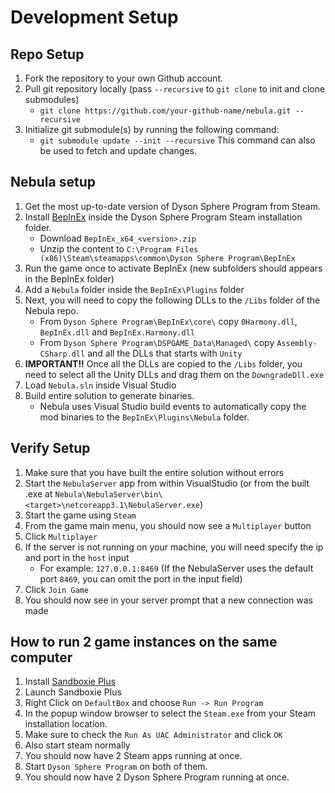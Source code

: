 # Development Setup

## Repo Setup
1. Fork the repository to your own Github account.
2. Pull git repository locally (pass `--recursive` to `git clone` to init and clone submodules)
   - `git clone https://github.com/your-github-name/nebula.git --recursive`
3. Initialize git submodule(s) by running the following command:
   - `git submodule update --init --recursive` This command can also be used to fetch and update changes.

## Nebula setup
1. Get the most up-to-date version of Dyson Sphere Program from Steam.
2. Install [BepInEx](https://github.com/BepInEx/BepInEx/releases) inside the Dyson Sphere Program Steam installation folder.
   - Download `BepInEx_x64_<version>.zip`
   - Unzip the content to `C:\Program Files (x86)\Steam\steamapps\common\Dyson Sphere Program\BepInEx`
3. Run the game once to activate BepInEx (new subfolders should appears in the BepInEx folder)
4. Add a `Nebula` folder inside the `BepInEx\Plugins` folder
5. Next, you will need to copy the following DLLs to the `/Libs` folder of the Nebula repo.
   - From `Dyson Sphere Program\BepInEx\core\` copy `0Harmony.dll`, `BepInEx.dll` and `BepInEx.Harmony.dll`
   - From `Dyson Sphere Program\DSPGAME_Data\Managed\` copy `Assembly-CSharp.dll` and all the DLLs that starts with `Unity`
6. **IMPORTANT!!** Once all the DLLs are copied to the `/Libs` folder, you need to select all the Unity DLLs and drag them on the `DowngradeDll.exe`
7. Load `Nebula.sln` inside Visual Studio
8. Build entire solution to generate binaries.
   - Nebula uses Visual Studio build events to automatically copy the mod binaries to the `BepInEx\Plugins\Nebula` folder.

## Verify Setup
1. Make sure that you have built the entire solution without errors
2. Start the `NebulaServer` app from within VisualStudio (or from the built .exe at `Nebula\NebulaServer\bin\<target>\netcoreapp3.1\NebulaServer.exe`)
3. Start the game using `Steam`
4. From the game main menu, you should now see a `Multiplayer` button
5. Click `Multiplayer`
6. If the server is not running on your machine, you will need specify the ip and port in the `host` input
   - For example: `127.0.0.1:8469` (If the NebulaServer uses the default port `8469`, you can omit the port in the input field) 
7. Click `Join Game`
8. You should now see in your server prompt that a new connection was made

## How to run 2 game instances on the same computer
1. Install [Sandboxie Plus](https://github.com/sandboxie-plus/Sandboxie/releases)
2. Launch Sandboxie Plus
3. Right Click on `DefaultBox` and choose `Run -> Run Program`
4. In the popup window browser to select the `Steam.exe` from your Steam installation location.
5. Make sure to check the `Run As UAC Administrator` and click `OK`
6. Also start steam normally
7. You should now have 2 Steam apps running at once.
8. Start `Dyson Sphere Program` on both of them.
9. You should now have 2 Dyson Sphere Program running at once.